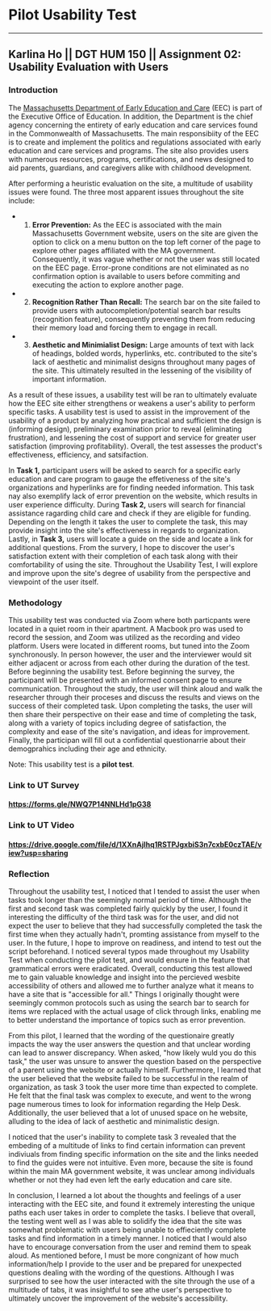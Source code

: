 # Pilot Usability Test
-------------
## Karlina Ho || DGT HUM 150 || Assignment 02: Usability Evaluation with Users

### Introduction

The [Massachusetts Department of Early Education and Care](https://www.mass.gov/orgs/department-of-early-education-and-care) (EEC) is part of the Executive Office of Education. In addition, the Department is the chief agency concerning the entirety of early education and care services found in the Commonwealth of Massachusetts. The main responsibiity of the EEC is to create and implement the politics and regulations associated with early education and care services and programs. The site also provides users with numerous resources, programs, certifications, and news designed to aid parents, guardians, and caregivers alike with childhood development.

After performing a heuristic evaluation on the site, a multitude of usability issues were found. The three most apparent issues throughout the site include:

- 1. **Error Prevention:** As the EEC is associated with the main Massachusetts Government website, users on the site are given the option to click on a menu button on the top left corner of the page to explore other pages affiliated with the MA government. Consequently, it was vague whether or not the user was still located on the EEC page. Error-prone conditions are not eliminated as no confirmation option is available to users before commiting and executing the action to explore another page. 

- 2. **Recognition Rather Than Recall:** The search bar on the site failed to provide users with autocompletion/potential search bar results (recognition feature), consequently preventing them from reducing their memory load and forcing them to engage in recall.  

- 3. **Aesthetic and Minimialist Design:** Large amounts of text with lack of headings, bolded words, hyperlinks, etc. contributed to the site's lack of aesthetic and minimalist designs throughout many pages of the site. This ultimately resulted in the lessening of the visibility of important information.  

As a result of these issues, a usability test will be ran to ultimately evaluate how the EEC site either strengthens or weakens a user's ability to perform specific tasks. A usability test is used to assist in the improvement of the usability of a product by analyzing how practical and sufficient the design is (informing design), preliminary examination prior to reveal (eliminating frustration), and lessening the cost of support and service for greater user satisfaction (improving profitability). Overall, the test assesses the product's effectiveness, efficiency, and satsifaction. 

In **Task 1,** participant users will be asked to search for a specific early education and care program to gauge the effetiveness of the site's organizations and hyperlinks are for finding needed information. This task nay also exemplify lack of error prevention on the website, which results in user experience difficulty. 
During **Task 2,** users will search for financial assistance ragarding child care and check if they are eligible for funding. Depending on the length it takes the user to complete the task, this may provide insight into the site's effectiveness in regards to organization. Lastly, in **Task 3,** users will locate a guide on the side and locate a link for additional questions. From the survery, I hope to discover the user's satisfaction extent with their completion of each task along with their comfortability of using the site. Throughout the Usability Test, I will explore and improve upon the site's degree of usability from the perspective and viewpoint of the user itself. 

### Methodology 
This usability test was conducted via Zoom where both particpants were located in a quiet room in their apartment. A Macbook pro was used to record the session, and Zoom was utilized as the recording and video platform. Users were located in different rooms, but tuned into the Zoom synchronously. In person however, the user and the interviewer would sit either adjacent or across from each other during the duration of the test. Before beginning the usability test. Before beginning the survey, the participant will be presented with an informed consent page to ensure communication. Throughout the study, the user will think aloud and walk the researcher through their proceses and discuss the results and views on the success of their completed task. Upon completing the tasks, the user will then share their perspective on their ease and time of completing the task, along with a variety of topics including degree of satisfaction, the complexity and ease of the site's navigation, and ideas for improvement. Finally, the participan will fill out a confidential questionarrie about their demogprahics including their age and ethnicity.

Note: This usability test is a **pilot test**.

### Link to UT Survey 
#### https://forms.gle/NWQ7P14NNLHd1pG38

### Link to UT Video 
#### https://drive.google.com/file/d/1XXnAjIhq1RSTPJgxbiS3n7cxbE0czTAE/view?usp=sharing

### Reflection 
Throughout the usability test, I noticed that I tended to assist the user when tasks took longer than the seemingly normal period of time. Although the first and second task was completed fairly quickly by the user, I found it interesting the difficulty of the third task was for the user, and did not expect the user to believe that they had successfully completed the task the first time when they actually hadn't, promting assistance from myself to the user. 
In the future, I hope to improve on readiness, and intend to test out the script beforehand. I noticed several typos made throughout my Usability Test when conducting the pilot test, and would ensure in the feature that grammatical errors were eradicated. 
Overall, conducting this test allowed me to gain valuable knowledge and insight into the percieved wesbite accessibility of others and allowed me to further analyze what it means to have a site that is "accessible for all." Things I originally thought were seemingly common protocols such as using the search bar to search for items wre replaced with the actual usage of click through links, enabling me to better understand the importance of topics such as error prevention. 

From this pilot, I learned that the wording of the questionaire greatly impacts the way the user answers the question and that unclear wording can lead to answer discrepancy. When asked, "how likely wuld you do this task," the user was unsure to answer the question based on the perspective of a parent using the website or actually himself. Furthermore, I learned that the user believed that the website failed to be successful in the realm of organization, as task 3 took the user more time than expected to complete. He felt that the final task was complex to execute, and went to the wrong page numerous times to look for information regarding the Help Desk. Additionally, the user believed that a lot of unused space on he website, alluding to the idea of lack of aesthetic and minimalistic design.   

I noticed that the user's inability to complete task 3 revealed that the embeding of a multitude of links to find certain information can prevent indiviuals from finding specific information on the site and the links needed to find the guides were not intuitive. Even more, because the site is found within the main MA government website, it was unclear among individuals whether or not they had even left the early education and care site. 

In conclusion, I learned a lot about the thoughts and feelings of a user interacting with the EEC site, and found it extremely interesting the unique paths each user takes in order to complete the tasks. I believe that overall, the testing went well as I was able to solidify the idea that the site was somewhat problematic with users being unable to effieciently complete tasks and find information in a timely manner. I noticed that I would also have to encourage conversation from the user and remind them to speak aloud. As mentioned before, I must be more congnizant of how much information/help I provide to the user and be prepared for unexpected questions dealing with the wording of the questions. Although I was surprised to see how the user interacted with the site through the use of a multitude of tabs, it was insightful to see athe user's perspective to ultimately uncover the improvement of the website's accessibility. 



